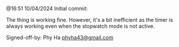 @16:51 10/04/2024 
Initial commit:

The thing is working fine. However, it's a bit inefficient as the timer is always working even when the stopwatch mode is not active.

Signed-off-by: Phy Ha <phyha43@gmail.com>
